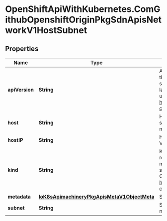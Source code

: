 # OpenShiftApiWithKubernetes.ComGithubOpenshiftOriginPkgSdnApisNetworkV1HostSubnet

## Properties
Name | Type | Description | Notes
------------ | ------------- | ------------- | -------------
**apiVersion** | **String** | APIVersion defines the versioned schema of this representation of an object. Servers should convert recognized schemas to the latest internal value, and may reject unrecognized values. More info: http://releases.k8s.io/HEAD/docs/devel/api-conventions.md#resources | [optional] 
**host** | **String** | Host is the name of the node. (This is the same as the object&#39;s name, but both fields must be set.) | 
**hostIP** | **String** | HostIP is the IP address to be used as a VTEP by other nodes in the overlay network | 
**kind** | **String** | Kind is a string value representing the REST resource this object represents. Servers may infer this from the endpoint the client submits requests to. Cannot be updated. In CamelCase. More info: http://releases.k8s.io/HEAD/docs/devel/api-conventions.md#types-kinds | [optional] 
**metadata** | [**IoK8sApimachineryPkgApisMetaV1ObjectMeta**](IoK8sApimachineryPkgApisMetaV1ObjectMeta.md) | Standard object&#39;s metadata. | [optional] 
**subnet** | **String** | Subnet is the CIDR range of the overlay network assigned to the node for its pods | 



